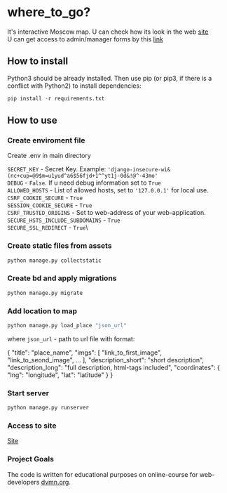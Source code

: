 # where_to_go? #

It's interactive Moscow map.
U can check how its look in the web [site](http://jaggmort.pythonanywhere.com/)\
U can get access to admin/manager forms by this [link](http://jaggmort.pythonanywhere.com/admin/)

## How to install ##

Python3 should be already installed. Then use pip (or pip3, if there is a conflict with Python2) to install dependencies:

```python
pip install -r requirements.txt
```

## How to use ##

### Create enviroment file ###

Create .env in main directory

`SECRET_KEY` - Secret Key. Example: `'django-insecure-wi&(nc+cup=@9$m=u1yud^a6$56fjd+1^^yt1j-0d&!@^-43mo'`\
`DEBUG` - `False`. If u need debug information set to `True`\
`ALLOWED_HOSTS` - List of allowed hosts, set to `'127.0.0.1'` for local use.\
`CSRF_COOKIE_SECURE` - `True`\
`SESSION_COOKIE_SECURE` - `True`\
`CSRF_TRUSTED_ORIGINS` - Set to web-address of your web-application.\
`SECURE_HSTS_INCLUDE_SUBDOMAINS` - `True`\
`SECURE_SSL_REDIRECT` - `True`\

### Create static files from assets ###

```python
python manage.py collectstatic
```

### Create bd and apply migrations ###

```python
python manage.py migrate
```

### Add location to map ###

```python
python manage.py load_place "json_url"
```

where `json_url` - path to url file with format:

{
    "title": "place_name",
    "imgs": [
            "link_to_first_image", 
            "link_to_seond_image", 
            ...
        ],
    "description_short": "short description",
    "description_long": "full description, html-tags included",
    "coordinates": {
        "lng": "longitude",
        "lat": "latitude"
    }
}

### Start server ###

```python
python manage.py runserver
```

### Access to site ###
[Site](127.0.0.1:8000)

### Project Goals ###
The code is written for educational purposes on online-course for web-developers [dvmn.org](dvmn.org).
